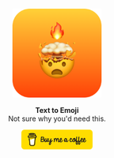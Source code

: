 <p align="center">
   <img width="180" src="Assets/icon-readme.png" alt="Text To Emoji - Logo">
</p>
<p align="center">
   <strong>Text to Emoji</strong><BR>
   Not sure why you'd need this.
</p>
<p align="center">
   <a href="https://www.buymeacoffee.com/wouterwisse" target="_blank">
      <img width="144" src="Assets/bmc-button.png" alt="Buy me a Coffee">
   </a>
</p>
